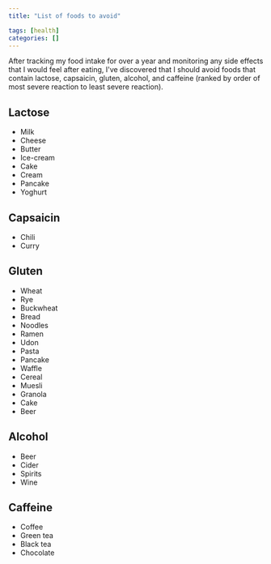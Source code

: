 ```yaml
---
title: "List of foods to avoid"

tags: [health]
categories: []
---
```


After tracking my food intake for over a year and monitoring any side effects that I would feel after eating, I've discovered that I should avoid foods that contain lactose, capsaicin, gluten, alcohol, and caffeine (ranked by order of most severe reaction to least severe reaction). 

## Lactose

- Milk
- Cheese
- Butter
- Ice-cream
- Cake
- Cream
- Pancake
- Yoghurt

## Capsaicin 

- Chili 
- Curry

## Gluten

- Wheat
- Rye
- Buckwheat
- Bread
- Noodles
- Ramen 
- Udon
- Pasta
- Pancake
- Waffle
- Cereal
- Muesli 
- Granola 
- Cake 
- Beer

## Alcohol 

- Beer
- Cider
- Spirits
- Wine

## Caffeine 

- Coffee
- Green tea
- Black tea
- Chocolate
